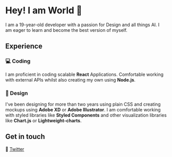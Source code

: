 # Hey! I am World 👋

I am a 19-year-old developer with a passion for Design and all things AI. I am eager to learn and become the best version of myself.

## Experience

### 💻 Coding

I am proficient in coding scalable **React** Applications. Comfortable working with external APIs whilst also creating my own using **Node.js**. 

### 🎨 Design

I've been designing for more than two years using plain CSS and creating mockups using **Adobe XD** or **Adobe Illustrator**. I am comfortable working with styled libraries like **Styled Components** and other visualization libraries like **Chart.js** or **Lightweight-charts**.

## Get in touch

🔗 [Twitter](https://twitter.com/worldlessworld)
